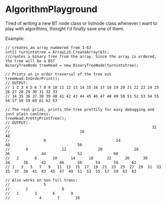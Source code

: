 # AlgorithmPlayground

Tired of writing a new BT node class or listnode class whenever I want to play with algorithms, thought I'd finally save one of them. 

Example:

    // creates an array numbered from 1-63
    int[] turnintotree = ArrayLib.CreateArray(63);
    //creates a binary tree from the array. Since the array is ordered, the tree will be a BST
    BinaryTreeNode treeHead = new BinaryTreeNode(turnintotree);

    // Prints an in order traversal of the tree out
    treeHead.InOrderPrint();
    // OUTPUT:
    // 1 2 3 4 5 6 7 8 9 10 11 12 13 14 15 16 17 18 19 20 21 22 23 24 25 26 27 28 29 30 31 32 33 
    // 34 35 36 37 38 39 40 41 42 43 44 45 46 47 48 49 50 51 52 53 54 55 56 57 58 59 60 61 62 63

    // The real prize, prints the tree prettily for easy debugging and just plain coolness. 
    treeHead.PrettyPrintTree();
    // OUTPUT:
    //                                                               32
    //                               16                                                              48
    //               8                               24                              40                              56
    //       4               12              20              28              36              44              52              60
    //   2       6       10      14      18      22      26      30      34      38      42      46      50      54      58      62
    // 1   3   5   7   9   11  13  15  17  19  21  23  25  27  29  31  33  35  37  39  41  43  45  47  49  51  53  55  57  59  61  63

    // Also works on non full trees:
    //               5
    //       2               8
    //   1       3       6       9
    //             4       7       10
